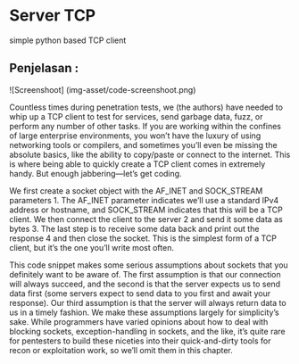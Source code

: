# Server TCP  
simple python based TCP client

## Penjelasan : 

![Screenshoot] (img-asset/code-screenshoot.png)

Countless times during penetration tests, we (the authors) have
needed to whip up a TCP client to test for services, send garbage
data, fuzz, or perform any number of other tasks. If you are working
within the confines of large enterprise environments, you won’t have
the luxury of using networking tools or compilers, and sometimes
you’ll even be missing the absolute basics, like the ability to
copy/paste or connect to the internet. This is where being able to
quickly create a TCP client comes in extremely handy. But enough
jabbering—let’s get coding.

We first create a socket object with the AF_INET and SOCK_STREAM
parameters 1. The AF_INET parameter indicates we’ll use a standard
IPv4 address or hostname, and SOCK_STREAM indicates that this will be
a TCP client. We then connect the client to the server 2 and send it
some data as bytes 3. The last step is to receive some data back
and print out the response 4 and then close the socket. This is the
simplest form of a TCP client, but it’s the one you’ll write most often.

This code snippet makes some serious assumptions about
sockets that you definitely want to be aware of. The first assumption
is that our connection will always succeed, and the second is that the
server expects us to send data first (some servers expect to send
data to you first and await your response). Our third assumption is
that the server will always return data to us in a timely fashion. We
make these assumptions largely for simplicity’s sake. While
programmers have varied opinions about how to deal with blocking
sockets, exception-handling in sockets, and the like, it’s quite rare for
pentesters to build these niceties into their quick-and-dirty tools for
recon or exploitation work, so we’ll omit them in this chapter.